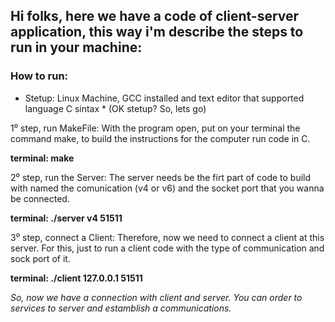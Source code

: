 <h2> Hi folks, here we have a code of client-server application, this way i'm describe the steps to run in your machine: </h2>

<h3> How to run:</h3>

* Stetup: Linux Machine, GCC installed and text editor that supported language C sintax *
(OK stetup? So, lets go)


1⁰ step, run MakeFile:
With the program open, put on your terminal the command make, to build the instructions for the computer run code in C.

<b> terminal: make </b>

2⁰ step, run the Server:
The server needs be the firt part of code to build  with named the comunication (v4 or v6) and the socket port that you wanna be connected.

<b> terminal: ./server v4 51511 </b> 

3⁰ step, connect a Client:
Therefore, now we need to connect a client at this server. For this, just to run a client code with the type of communication and sock port of it.

<b> terminal: ./client 127.0.0.1 51511 </b>

*So, now we have a connection with client and server. You can order to services to server and estamblish a communications.*  
